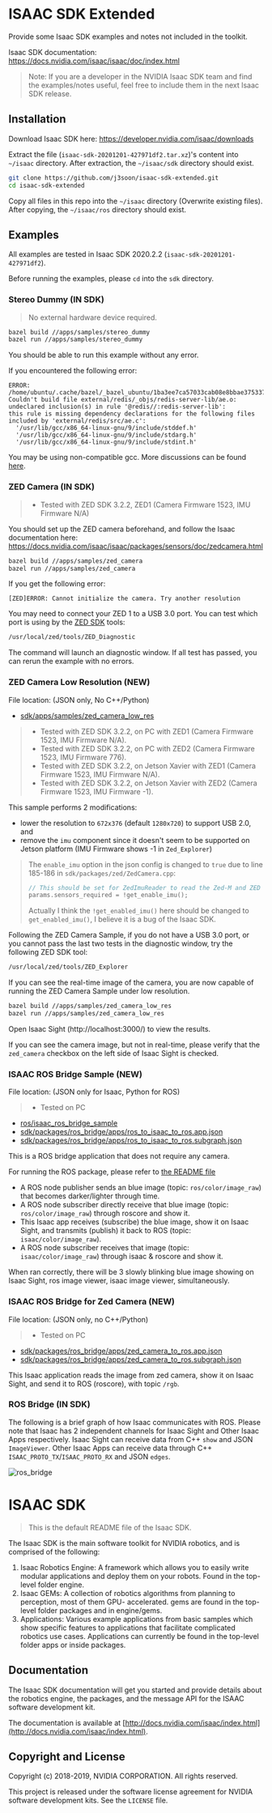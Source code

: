 # ISAAC SDK Extended

Provide some Isaac SDK examples and notes not included in the toolkit.

Isaac SDK documentation: https://docs.nvidia.com/isaac/isaac/doc/index.html

> Note: If you are a developer in the NVIDIA Isaac SDK team and find the examples/notes useful, feel free to include them in the next Isaac SDK release.

## Installation

Download Isaac SDK here: https://developer.nvidia.com/isaac/downloads

Extract the file (`isaac-sdk-20201201-427971df2.tar.xz`)'s content into `~/isaac` directory. After extraction, the `~/isaac/sdk` directory should exist.

```sh
git clone https://github.com/j3soon/isaac-sdk-extended.git
cd isaac-sdk-extended
```

Copy all files in this repo into the `~/isaac` directory (Overwrite existing files). After copying, the `~/isaac/ros` directory should exist.

## Examples

All examples are tested in Isaac SDK 2020.2.2 (`isaac-sdk-20201201-427971df2`).

Before running the examples, please `cd` into the `sdk` directory.

### Stereo Dummy (IN SDK)

> No external hardware device required.

```sh
bazel build //apps/samples/stereo_dummy
bazel run //apps/samples/stereo_dummy
```

You should be able to run this example without any error.

If you encountered the following error:

```
ERROR: /home/ubuntu/.cache/bazel/_bazel_ubuntu/1ba3ee7ca57033cab08e8bbae375337a/external/redis/BUILD.bazel:77:1: Couldn't build file external/redis/_objs/redis-server-lib/ae.o: undeclared inclusion(s) in rule '@redis//:redis-server-lib':
this rule is missing dependency declarations for the following files included by 'external/redis/src/ae.c':
  '/usr/lib/gcc/x86_64-linux-gnu/9/include/stddef.h'
  '/usr/lib/gcc/x86_64-linux-gnu/9/include/stdarg.h'
  '/usr/lib/gcc/x86_64-linux-gnu/9/include/stdint.h'
```

You may be using non-compatible gcc. More discussions can be found [here](https://forums.developer.nvidia.com/t/bazel-could-not-download-grpc/129446/9).

### ZED Camera (IN SDK)

> - Tested with ZED SDK 3.2.2, ZED1 (Camera Firmware 1523, IMU Firmware N/A)

You should set up the ZED camera beforehand, and follow the Isaac documentation here: https://docs.nvidia.com/isaac/isaac/packages/sensors/doc/zedcamera.html

```sh
bazel build //apps/samples/zed_camera
bazel run //apps/samples/zed_camera
```

If you get the following error:

```
[ZED]ERROR: Cannot initialize the camera. Try another resolution
```

You may need to connect your ZED 1 to a USB 3.0 port. You can test which port is using by the [ZED SDK](https://www.stereolabs.com/developers/release/) tools:

```sh
/usr/local/zed/tools/ZED_Diagnostic
```

The command will launch an diagnostic window. If all test has passed, you can rerun the example with no errors.

### ZED Camera Low Resolution (NEW)

File location: (JSON only, No C++/Python)

- [sdk/apps/samples/zed_camera_low_res](https://github.com/j3soon/isaac-sdk-extended/tree/master/sdk/apps/samples/zed_camera_low_res)

> - Tested with ZED SDK 3.2.2, on PC with ZED1 (Camera Firmware 1523, IMU Firmware N/A).
> - Tested with ZED SDK 3.2.2, on PC with ZED2 (Camera Firmware 1523, IMU Firmware 776).
> - Tested with ZED SDK 3.2.2, on Jetson Xavier with ZED1 (Camera Firmware 1523, IMU Firmware N/A).
> - Tested with ZED SDK 3.2.2, on Jetson Xavier with ZED2 (Camera Firmware 1523, IMU Firmware -1).

This sample performs 2 modifications:
- lower the resolution to `672x376` (default `1280x720`) to support USB 2.0, and
- remove the `imu` component since it doesn't seem to be supported on Jetson platform (IMU Firmware shows -1 in `Zed_Explorer`)

> The `enable_imu` option in the json config is changed to `true` due to line 185-186 in `sdk/packages/zed/ZedCamera.cpp`:
> ```c
> // This should be set for ZedImuReader to read the Zed-M and ZED 2 IMU data
> params.sensors_required = !get_enable_imu();
> ```
> Actually I think the `!get_enabled_imu()` here should be changed to `get_enabled_imu()`, I believe it is a bug of the Isaac SDK.

Following the ZED Camera Sample, if you do not have a USB 3.0 port, or you cannot pass the last two tests in the diagnostic window, try the following ZED SDK tool:

```sh
/usr/local/zed/tools/ZED_Explorer
```

If you can see the real-time image of the camera, you are now capable of running the ZED Camera Sample under low resolution.

```sh
bazel build //apps/samples/zed_camera_low_res
bazel run //apps/samples/zed_camera_low_res
```

Open Isaac Sight (http://localhost:3000/) to view the results.

If you can see the camera image, but not in real-time, please verify that the `zed_camera` checkbox on the left side of Isaac Sight is checked.

### ISAAC ROS Bridge Sample (NEW)

File location: (JSON only for Isaac, Python for ROS)

> - Tested on PC

- [ros/isaac_ros_bridge_sample](https://github.com/j3soon/isaac-sdk-extended/tree/master/ros/isaac_ros_bridge_sample)
- [sdk/packages/ros_bridge/apps/ros_to_isaac_to_ros.app.json](https://github.com/j3soon/isaac-sdk-extended/tree/master/sdk/packages/ros_bridge/apps/ros_to_isaac_to_ros.app.json)
- [sdk/packages/ros_bridge/apps/ros_to_isaac_to_ros.subgraph.json](https://github.com/j3soon/isaac-sdk-extended/tree/master/sdk/packages/ros_bridge/apps/ros_to_isaac_to_ros.subgraph.json)

This is a ROS bridge application that does not require any camera.

For running the ROS package, please refer to [the README file](https://github.com/j3soon/isaac-sdk-extended/tree/master/ros/isaac_ros_bridge_sample/README.md)

- A ROS node publisher sends an blue image (topic: `ros/color/image_raw`) that becomes darker/lighter through time.
- A ROS node subscriber directly receive that blue image (topic: `ros/color/image_raw`) through roscore and show it.
- This Isaac app receives (subscribe) the blue image, show it on Isaac Sight, and transmits (publish) it back to ROS (topic: `isaac/color/image_raw`).
- A ROS node subscriber receives that image (topic: `isaac/color/image_raw`) through isaac & roscore and show it.

When ran correctly, there will be 3 slowly blinking blue image showing on Isaac Sight, ros image viewer, isaac image viewer, simultaneously.

### ISAAC ROS Bridge for Zed Camera (NEW)

File location: (JSON only, no C++/Python)

> - Tested on PC

- [sdk/packages/ros_bridge/apps/zed_camera_to_ros.app.json](https://github.com/j3soon/isaac-sdk-extended/tree/master/sdk/packages/ros_bridge/apps/zed_camera_to_ros.app.json)
- [sdk/packages/ros_bridge/apps/zed_camera_to_ros.subgraph.json](https://github.com/j3soon/isaac-sdk-extended/tree/master/sdk/packages/ros_bridge/apps/zed_camera_to_ros.subgraph.json)

This Isaac application reads the image from zed camera, show it on Isaac Sight, and send it to ROS (roscore), with topic `/rgb`.

### ROS Bridge (IN SDK)

The following is a brief graph of how Isaac communicates with ROS. Please note that Isaac has 2 independent channels for Isaac Sight and Other Isaac Apps respectively. Isaac Sight can receive data from C++ `show` and JSON `ImageViewer`. Other Isaac Apps can receive data through C++ `ISAAC_PROTO_TX`/`ISAAC_PROTO_RX` and JSON `edges`.

![ros_bridge](sdk/packages/ros_bridge/ros_bridge.png)

# ISAAC SDK

> This is the default README file of the Isaac SDK.

The Isaac SDK is the main software toolkit for NVIDIA robotics, and is comprised of the following:
1. Isaac Robotics Engine: A framework which allows you to easily write modular applications and
deploy them on your robots. Found in the top-level folder engine.
2. Isaac GEMs: A collection of robotics algorithms from planning to perception, most of them GPU-
accelerated. gems are found in the top-level folder packages and in engine/gems.
3. Applications: Various example applications from basic samples which show specific features to
applications that facilitate complicated robotics use cases. Applications can currently be found in
the top-level folder apps or inside packages.

## Documentation

The Isaac SDK documentation will get you started and provide details about the robotics engine, the
packages, and the message API for the ISAAC software development kit.

The documentation is available at [http://docs.nvidia.com/isaac/index.html](http://docs.nvidia.com/isaac/index.html).

## Copyright and License

Copyright (c) 2018-2019, NVIDIA CORPORATION. All rights reserved.

This project is released under the software license agreement for NVIDIA software development kits.
See the `LICENSE` file.
